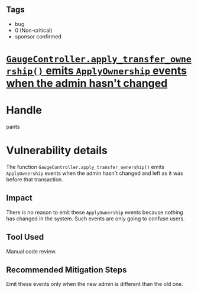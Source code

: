 ## Tags

- bug
- 0 (Non-critical)
- sponsor confirmed

# [`GaugeController.apply_transfer_ownership()` emits `ApplyOwnership` events when the admin hasn't changed](https://github.com/code-423n4/2021-11-bootfinance-findings/issues/80) 

# Handle

pants


# Vulnerability details

The function `GaugeController.apply_transfer_ownership()` emits `ApplyOwnership` events when the admin hasn't changed and left as it was before that transaction.

## Impact
There is no reason to emit these `ApplyOwnership` events because nothing has changed in the system. Such events are only going to confuse users.

## Tool Used
Manual code review.

## Recommended Mitigation Steps
Emit these events only when the new admin is different than the old one.

